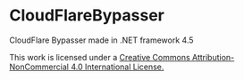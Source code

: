 # CloudFlareBypasser
CloudFlare Bypasser made in .NET framework 4.5 <div> This work is licensed under a [Creative Commons Attribution-NonCommercial 4.0 International License.](https://creativecommons.org/licenses/by-nc/4.0/)
